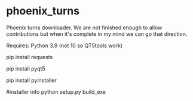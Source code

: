 # phoenix_turns
Phoenix turns downloader. We are not finished enough to allow contributions but when it's complete in my mind we can go that direction.

Requires:
Python 3.9 (not 10 so QT5tools work)

pip install requests

pip install pyqt5

pip install pyinstaller

#installer info
python setup.py build_exe
